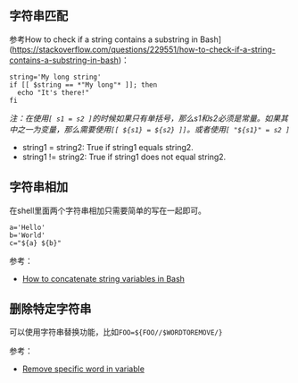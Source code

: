 ## 字符串匹配

参考How to check if a string contains a substring in Bash](https://stackoverflow.com/questions/229551/how-to-check-if-a-string-contains-a-substring-in-bash)：

```
string='My long string'
if [[ $string == *"My long"* ]]; then
  echo "It's there!"
fi
```

*注：在使用`[ s1 = s2 ]`的时候如果只有单括号，那么s1和s2必须是常量。如果其中之一为变量，那么需要使用`[[ ${s1} = ${s2} ]]`。或者使用`[ "${s1}" = s2 ]`*

- string1 = string2: True if string1 equals string2.
- string1 != string2: True if string1 does not equal string2.


## 字符串相加

在shell里面两个字符串相加只需要简单的写在一起即可。

```
a='Hello'
b='World'
c="${a} ${b}"
```

参考：

- [How to concatenate string variables in Bash](https://stackoverflow.com/questions/4181703/how-to-concatenate-string-variables-in-bash)


## 删除特定字符串

可以使用字符串替换功能，比如`FOO=${FOO//$WORDTOREMOVE/}`

参考：

- [Remove specific word in variable](https://unix.stackexchange.com/questions/311758/remove-specific-word-in-variable)
